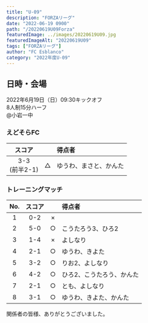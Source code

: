 ```yaml
---
title: "U-09"
description: "FORZAリーグ"
date: "2022-06-19 0900"
path: "/20220619U09Forza"
featuredImage: ../images/20220619U09.jpg
featuredImageAlt: "20220619U09"
tags: ["FORZAリーグ"]
author: "FC Esblanco"
category: "2022年度U-09"
---
```


## 日時・会場

2022年6月19日（日）09:30キックオフ<br>
8人制15分ハーフ<br>
@小岩一中

### えどそらFC

| スコア |   | 得点者  |
|:------:|:-:|:--------|
| 3-3<br/>(前半2-1) | △ |ゆうわ、まさと、かんた|

### トレーニングマッチ

| No.| スコア |   | 得点者  |
|:--:|:------:|:-:|:--------|
| 1  | 0-2 | × ||
| 2  | 5-0 | ○ |こうたろう3、ひろ2|
| 3  | 1-4 | × |よしなり|
| 4  | 2-1 | ○ |ゆうわ、きよた|
| 5  | 3-2 | ○ |りお2、よしなり|
| 6  | 4-2 | ○ |ひろ2、こうたろう、かんた|
| 7  | 2-1 | ○ |とも、よしなり|
| 8  | 3-1 | ○ |ゆうわ、きよた、かんた|



関係者の皆様、ありがとうございました。